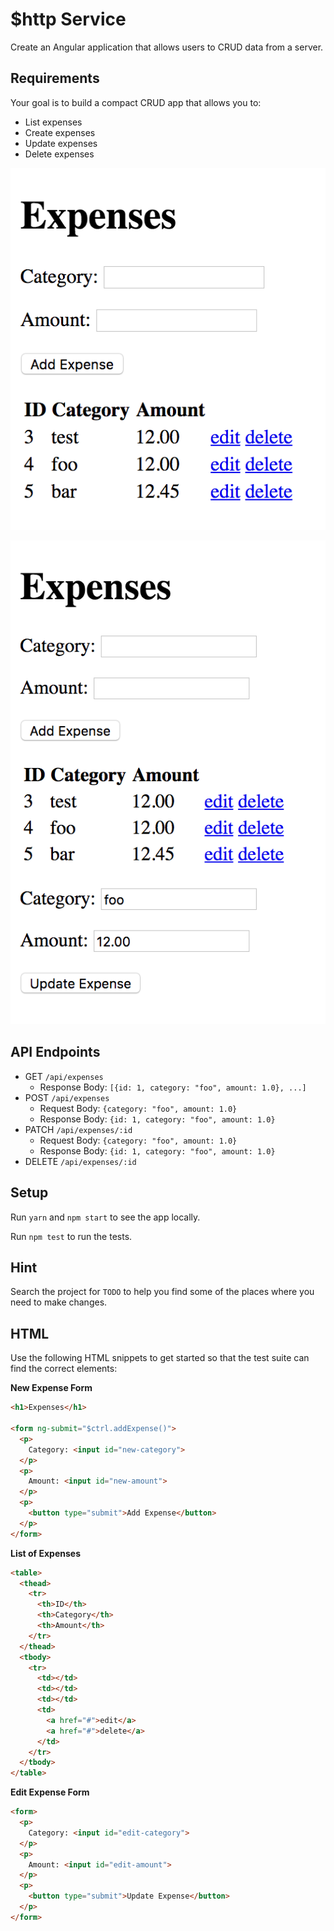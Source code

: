 # $http Service

Create an Angular application that allows users to CRUD data from a server.

## Requirements

Your goal is to build a compact CRUD app that allows you to:

- List expenses
- Create expenses
- Update expenses
- Delete expenses

![](./images/list-view.png)

![](./images/edit-view.png)

## API Endpoints

- GET `/api/expenses`
  - Response Body: `[{id: 1, category: "foo", amount: 1.0}, ...]`
- POST `/api/expenses`
  - Request Body: `{category: "foo", amount: 1.0}`
  - Response Body: `{id: 1, category: "foo", amount: 1.0}`
- PATCH `/api/expenses/:id`
  - Request Body: `{category: "foo", amount: 1.0}`
  - Response Body: `{id: 1, category: "foo", amount: 1.0}`
- DELETE `/api/expenses/:id`

## Setup

Run `yarn` and `npm start` to see the app locally.

Run `npm test` to run the tests.

## Hint

Search the project for `TODO` to help you find some of the places where you need to make changes.

## HTML

Use the following HTML snippets to get started so that the test suite can find the correct elements:

**New Expense Form**

```html
<h1>Expenses</h1>

<form ng-submit="$ctrl.addExpense()">
  <p>
    Category: <input id="new-category">
  </p>
  <p>
    Amount: <input id="new-amount">
  </p>
  <p>
    <button type="submit">Add Expense</button>
  </p>
</form>
```

**List of Expenses**

```html
<table>
  <thead>
    <tr>
      <th>ID</th>
      <th>Category</th>
      <th>Amount</th>
    </tr>
  </thead>
  <tbody>
    <tr>
      <td></td>
      <td></td>
      <td></td>
      <td>
        <a href="#">edit</a>
        <a href="#">delete</a>
      </td>
    </tr>
  </tbody>
</table>
```

**Edit Expense Form**

```html
<form>
  <p>
    Category: <input id="edit-category">
  </p>
  <p>
    Amount: <input id="edit-amount">
  </p>
  <p>
    <button type="submit">Update Expense</button>
  </p>
</form>
```

